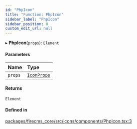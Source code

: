 ```yaml
---
id: "PhpIcon"
title: "Function: PhpIcon"
sidebar_label: "PhpIcon"
sidebar_position: 0
custom_edit_url: null
---
```


▸ **PhpIcon**(`props`): `Element`

#### Parameters

| Name | Type |
| :------ | :------ |
| `props` | [`IconProps`](../types/IconProps.md) |

#### Returns

`Element`

#### Defined in

[packages/firecms_core/src/icons/components/PhpIcon.tsx:3](https://github.com/FireCMSco/firecms/blob/d45f3739/packages/firecms_core/src/icons/components/PhpIcon.tsx#L3)
